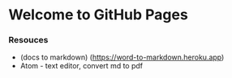# Welcome to GitHub Pages



### Resouces
- (docs to markdown) (https://word-to-markdown.heroku.app)
- Atom - text editor, convert md to pdf

